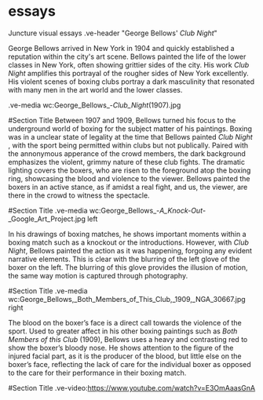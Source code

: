 # essays
Juncture visual essays
.ve-header "George Bellows' *Club Night*" 

George Bellows arrived in New York in 1904 and quickly established a reputation within the city's art scene. Bellows painted the life of the lower classes in New York, often showing grittier sides of the city. His work *Club Night* amplifies this portrayal of the rougher sides of New York excellently. His violent scenes of boxing clubs portray a dark masculinity that resonated with many men in the art world and the lower classes. 

.ve-media wc:George_Bellows_-_Club_Night_(1907).jpg

#Section Title
Between 1907 and 1909, Bellows turned his focus to the underground world of boxing for the subject matter of his paintings.  Boxing was in a unclear state of legality at the time that Bellows painted *Club Night* , with the sport being permitted within clubs but not publically. Paired with the annonymous apperance of the crowd members, the dark background emphasizes the violent, grimmy nature of these club fights. The dramatic lighting covers the boxers, who are risen to the foreground atop the boxing ring, showcasing the blood and violence to the viewer. Bellows painted the boxers in an active stance, as if amidst a real fight, and us, the viewer, are there in the crowd to witness the spectacle.

#Section Title
.ve-media wc:George_Bellows_-_A_Knock-Out_-_Google_Art_Project.jpg left

In his drawings of boxing matches, he shows important moments within a boxing match such as a knockout or the introductions. However, with *Club Night*, Bellows painted the action as it was happening, forgoing any evident narrative elements. This is clear with the blurring of the left glove of the boxer on the left. The blurring of this glove provides the illusion of motion, the same way motion is captured through photography. 

#Section Title
.ve-media wc:George_Bellows,_Both_Members_of_This_Club,_1909,_NGA_30667.jpg right

The blood on the boxer’s face is a direct call towards the violence of the sport. Used to greater affect in his other boxing paintings such as *Both Members of this Club* (1909), Bellows uses a heavy and contrasting red to show the boxer’s bloody nose. He shows attention to the figure of the injured facial part, as it is the producer of the blood, but little else on the boxer’s face, reflecting the lack of care for the individual boxer as opposed to the care for their performance in their boxing match. 

#Section Title
.ve-video:https://www.youtube.com/watch?v=E3OmAaasGnA